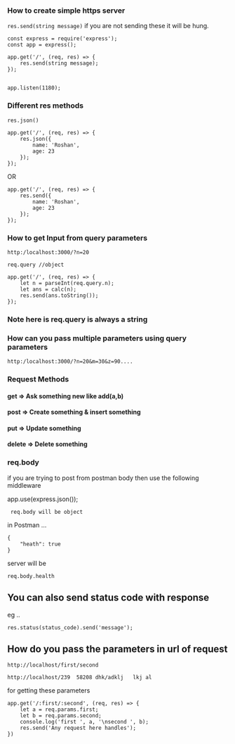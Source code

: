 ### How to create simple https server

```res.send(string message)``` if you are not sending these it will be hung.
```
const express = require('express');
const app = express();

app.get('/', (req, res) => {
    res.send(string message);
});


app.listen(1180); 

```

### Different res methods

```res.json()```

```
app.get('/', (req, res) => {
    res.json({
        name: 'Roshan',
        age: 23
    });
});
```

OR 
```
app.get('/', (req, res) => {
    res.send({
        name: 'Roshan',
        age: 23
    });
});
```

### How to get Input from query parameters
```http:/localhost:3000/?n=20```

``` req.query //object ```
```
app.get('/', (req, res) => {
    let n = parseInt(req.query.n);
    let ans = calc(n);
    res.send(ans.toString());
});

```

### Note here is req.query is always a string
### How can you pass multiple parameters using query parameters

```http:/localhost:3000/?n=20&m=30&z=90....```


### Request Methods 

#### get => Ask something new like add(a,b) 
#### post => Create something & insert something
#### put => Update something
#### delete => Delete something


### req.body
if you are trying to post from postman body then use the following middleware

app.use(express.json());

``` req.body will be object```

in Postman ... 
```
{
    "heath": true
}
```
server will be
```
req.body.health 
```

## You can also send status code with response
eg .. 

```res.status(status_code).send('message'); ```

## How do you pass the parameters in url of request

```http://localhost/first/second```

```http://localhost/239  58208 dhk/adklj   lkj al```

for getting these parameters

```
app.get('/:first/:second', (req, res) => {
    let a = req.params.first;
    let b = req.params.second;
    console.log('first ', a, '\nsecond ', b);
    res.send('Any request here handles');
})
```

